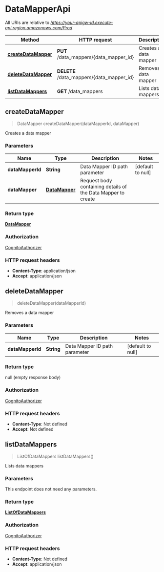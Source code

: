 # DataMapperApi

All URIs are relative to *https://your-apigw-id.execute-api.region.amazonaws.com/Prod*

Method | HTTP request | Description
------------- | ------------- | -------------
[**createDataMapper**](DataMapperApi.md#createDataMapper) | **PUT** /data_mappers/{data_mapper_id} | Creates a data mapper
[**deleteDataMapper**](DataMapperApi.md#deleteDataMapper) | **DELETE** /data_mappers/{data_mapper_id} | Removes a data mapper
[**listDataMappers**](DataMapperApi.md#listDataMappers) | **GET** /data_mappers | Lists data mappers


<a name="createDataMapper"></a>
## **createDataMapper**
> DataMapper createDataMapper(dataMapperId, dataMapper)

Creates a data mapper

### Parameters

Name | Type | Description  | Notes
------------- | ------------- | ------------- | -------------
 **dataMapperId** | **String**| Data Mapper ID path parameter | [default to null]
 **dataMapper** | [**DataMapper**](../Models/DataMapper.md)| Request body containing details of the Data Mapper to create |

### Return type

[**DataMapper**](../Models/DataMapper.md)

### Authorization

[CognitoAuthorizer](../README.md#CognitoAuthorizer)

### HTTP request headers

- **Content-Type**: application/json
- **Accept**: application/json

<a name="deleteDataMapper"></a>
## **deleteDataMapper**
> deleteDataMapper(dataMapperId)

Removes a data mapper

### Parameters

Name | Type | Description  | Notes
------------- | ------------- | ------------- | -------------
 **dataMapperId** | **String**| Data Mapper ID path parameter | [default to null]

### Return type

null (empty response body)

### Authorization

[CognitoAuthorizer](../README.md#CognitoAuthorizer)

### HTTP request headers

- **Content-Type**: Not defined
- **Accept**: Not defined

<a name="listDataMappers"></a>
## **listDataMappers**
> ListOfDataMappers listDataMappers()

Lists data mappers

### Parameters
This endpoint does not need any parameters.

### Return type

[**ListOfDataMappers**](../Models/ListOfDataMappers.md)

### Authorization

[CognitoAuthorizer](../README.md#CognitoAuthorizer)

### HTTP request headers

- **Content-Type**: Not defined
- **Accept**: application/json

